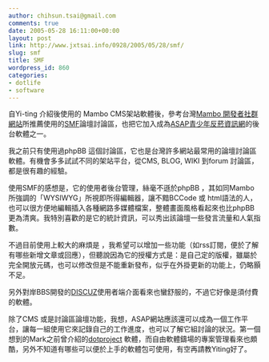 ```yaml
---
author: chihsun.tsai@gmail.com
comments: true
date: 2005-05-28 16:11:00+00:00
layout: post
link: http://www.jxtsai.info/0928/2005/05/28/smf/
slug: smf
title: SMF
wordpress_id: 860
categories:
- dotlife
- software
---
```


自Yi-ting 介紹後使用的 Mambo CMS架站軟體後，參考台灣[Mambo 開發者社群網站](http://www.taiwanmambo.com/)所推薦使用的[SMF](http://www.simplemachines.org/)論壇討論區，也把它加入成為[ASAP青少年反菸資訊網](http://asap.tima.org.tw/)的後台軟體之一。  
  
我之前只有使用過phpBB 這個討論區，它也是台灣許多網站最常用的論壇討論區軟體。有機會多多試試不同的架站平台，從CMS, BLOG, WIKI 到forum 討論區，都是很有趣的經驗。  
  
使用SMF的感想是，它的使用者後台管理，絲毫不遜於phpBB ，其如同Mambo所強調的「WYSIWYG」所視即所得編輯器，讓不黯BCCode 或 html語法的人，也可以很方便地編輯插入各種網路多媒體檔案，整體畫面風格看起來也比phpBB更為清爽。我特別喜歡的是它的統計資訊，可以秀出該論壇一些發言流量和人氣指數。  
  
不過目前使用上較大的麻煩是 ，我希望可以增加一些功能（如rss訂閱，便於了解有哪些新增文章或回應），但聽說因為它的授權方式是：是自己定的版權，雖屬於完全開放元碼，也可以修改但是不能重新發布，似乎在外掛更新的功能上，仍略顥不足。  
  
另外對岸BBS開發的[DISCUZ](http://www.discuz.net/)使用者端介面看來也蠻舒服的，不過它好像是須付費的軟體。  
  
除了CMS  或是討論區論壇功能，我想，ASAP網站應該還可以成為一個工作平台，讓每一組使用它來記錄自己的工作進度，也可以了解它組討論的狀況。第一個想到的Mark之前曾介紹的[dotproject](http://www.dotproject.net/) 軟體，而自由軟體鑄場的專案管理看來也頗酷，另外不知道有哪些可以便於上手的軟體包可使用，有空再請教Yiting好了。
